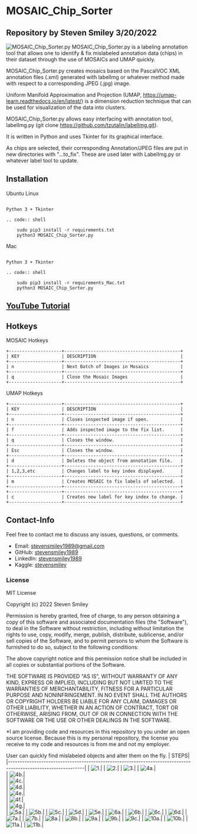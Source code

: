 # MOSAIC_Chip_Sorter
## Repository by Steven Smiley 3/20/2022
![MOSAIC_Chip_Sorter.py](https://github.com/stevensmiley1989/MOSAIC_Chip_Sorter/blob/main/misc/Main.png)
MOSAIC_Chip_Sorter.py is a labeling annotation tool that allows one to identify & fix mislabeled annotation data (chips) in their dataset through the 
use of MOSAICs and UMAP quickly. 

MOSAIC_Chip_Sorter.py creates mosaics based on the PascalVOC XML annotation files (.xml) generated with labelImg 
or whatever method made with respect to a corresponding JPEG (.jpg) image.  

Uniform Manifold Approximation and Projection (UMAP, https://umap-learn.readthedocs.io/en/latest/) is a dimension reduction technique that can be used for visualization of the data into clusters. 

MOSAIC_Chip_Sorter.py allows easy interfacing with annotation tool, labelImg.py (git clone https://github.com/tzutalin/labelImg.git).


It is written in Python and uses Tkinter for its graphical interface.

As chips are selected, their corresponding Annotation/JPEG files are put in new directories with "...to_fix".  These are used later with LabelImg.py or whatever label tool to update. 


Installation
------------------

Ubuntu Linux
~~~~~~~

Python 3 + Tkinter

.. code:: shell

    sudo pip3 install -r requirements.txt
    python3 MOSAIC_Chip_Sorter.py
~~~~~~~

Mac
~~~~~~~

Python 3 + Tkinter

.. code:: shell

    sudo pip3 install -r requirements_Mac.txt
    python3 MOSAIC_Chip_Sorter.py
~~~~~~~
## [YouTube Tutorial](https://www.youtube.com/watch?v=40NyVGdOVuA&t=130s)

Hotkeys
------------------

MOSAIC Hotkeys
~~~~~~~
+--------------------+--------------------------------------------+
| KEY                | DESCRIPTION                                |
+--------------------+--------------------------------------------+
| n                  | Next Batch of Images in Mosaics            |
+--------------------+--------------------------------------------+
| q                  | Close the Mosaic Images                    |
+--------------------+--------------------------------------------+

~~~~~~~


UMAP Hotkeys
~~~~~~~
+--------------------+--------------------------------------------+
| KEY                | DESCRIPTION                                |
+--------------------+--------------------------------------------+
| n                  | Closes inspected image if open.            |
+--------------------+--------------------------------------------+
| f                  | Adds inspected image to the fix list.      |
+--------------------+--------------------------------------------+
| q                  | Closes the window.                         |
+--------------------+--------------------------------------------+
| Esc                | Closes the window.                         |
+--------------------+--------------------------------------------+
| d                  | Deletes the object from annotation file.   |
+--------------------+--------------------------------------------+
| 1,2,3,etc          | Changes label to key index displayed.      |
+--------------------+--------------------------------------------+
| m                  | Creates MOSAIC to fix labels of selected.  |
+--------------------+--------------------------------------------+
+--------------------+--------------------------------------------+
| c                  | Creates new label for key index to change. |
+--------------------+--------------------------------------------+ 

~~~~~~~
## Contact-Info<a class="anchor" id="4"></a>

Feel free to contact me to discuss any issues, questions, or comments.

* Email: [stevensmiley1989@gmail.com](mailto:stevensmiley1989@gmail.com)
* GitHub: [stevensmiley1989](https://github.com/stevensmiley1989)
* LinkedIn: [stevensmiley1989](https://www.linkedin.com/in/stevensmiley1989)
* Kaggle: [stevensmiley](https://www.kaggle.com/stevensmiley)

### License <a class="anchor" id="5"></a>
MIT License

Copyright (c) 2022 Steven Smiley

Permission is hereby granted, free of charge, to any person obtaining a copy
of this software and associated documentation files (the "Software"), to deal
in the Software without restriction, including without limitation the rights
to use, copy, modify, merge, publish, distribute, sublicense, and/or sell
copies of the Software, and to permit persons to whom the Software is
furnished to do so, subject to the following conditions:

The above copyright notice and this permission notice shall be included in all
copies or substantial portions of the Software.

THE SOFTWARE IS PROVIDED "AS IS", WITHOUT WARRANTY OF ANY KIND, EXPRESS OR
IMPLIED, INCLUDING BUT NOT LIMITED TO THE WARRANTIES OF MERCHANTABILITY,
FITNESS FOR A PARTICULAR PURPOSE AND NONINFRINGEMENT. IN NO EVENT SHALL THE
AUTHORS OR COPYRIGHT HOLDERS BE LIABLE FOR ANY CLAIM, DAMAGES OR OTHER
LIABILITY, WHETHER IN AN ACTION OF CONTRACT, TORT OR OTHERWISE, ARISING FROM,
OUT OF OR IN CONNECTION WITH THE SOFTWARE OR THE USE OR OTHER DEALINGS IN THE
SOFTWARE.

*I am providing code and resources in this repository to you under an open source license.  Because this is my personal repository, the license you receive to my code and resources is from me and not my employer. 


User can quickly find mislabeled objects and alter them on the fly.
| STEPS| 
|--------------------------------------------------------------------------------------------------------------|
| ![1.](https://github.com/stevensmiley1989/MOSAIC_Chip_Sorter/blob/main/misc/Step1.png)| 
| ![2.](https://github.com/stevensmiley1989/MOSAIC_Chip_Sorter/blob/main/misc/Step2.png)| 
| ![3.](https://github.com/stevensmiley1989/MOSAIC_Chip_Sorter/blob/main/misc/Step3.png)| 
| ![4a.](https://github.com/stevensmiley1989/MOSAIC_Chip_Sorter/blob/main/misc/Step4a.png)|  
| ![4b.](https://github.com/stevensmiley1989/MOSAIC_Chip_Sorter/blob/main/misc/Step4b.png)|  
| ![4c.](https://github.com/stevensmiley1989/MOSAIC_Chip_Sorter/blob/main/misc/Step4c.png)|  
| ![4d.](https://github.com/stevensmiley1989/MOSAIC_Chip_Sorter/blob/main/misc/Step4d.png)|  
| ![4e.](https://github.com/stevensmiley1989/MOSAIC_Chip_Sorter/blob/main/misc/Step4e.png)|  
| ![4f.](https://github.com/stevensmiley1989/MOSAIC_Chip_Sorter/blob/main/misc/Step4f.png)|  
| ![4g.](https://github.com/stevensmiley1989/MOSAIC_Chip_Sorter/blob/main/misc/Step4g.png)|  
| ![5a.](https://github.com/stevensmiley1989/MOSAIC_Chip_Sorter/blob/main/misc/Step5a.png)|
| ![5b.](https://github.com/stevensmiley1989/MOSAIC_Chip_Sorter/blob/main/misc/Step5b.png)|
| ![5c.](https://github.com/stevensmiley1989/MOSAIC_Chip_Sorter/blob/main/misc/Step5c.png)|
| ![5d.](https://github.com/stevensmiley1989/MOSAIC_Chip_Sorter/blob/main/misc/Step5d.png)|
| ![5e.](https://github.com/stevensmiley1989/MOSAIC_Chip_Sorter/blob/main/misc/Step5e.png)|
| ![6a.](https://github.com/stevensmiley1989/MOSAIC_Chip_Sorter/blob/main/misc/Step6a.png)|
| ![6b.](https://github.com/stevensmiley1989/MOSAIC_Chip_Sorter/blob/main/misc/Step6b.png)|
| ![6c.](https://github.com/stevensmiley1989/MOSAIC_Chip_Sorter/blob/main/misc/Step6c.png)|
| ![6d.](https://github.com/stevensmiley1989/MOSAIC_Chip_Sorter/blob/main/misc/Step6d.png)|
| ![7a.](https://github.com/stevensmiley1989/MOSAIC_Chip_Sorter/blob/main/misc/Step7a.png)|
| ![7b.](https://github.com/stevensmiley1989/MOSAIC_Chip_Sorter/blob/main/misc/Step7b.png)|
| ![8a.](https://github.com/stevensmiley1989/MOSAIC_Chip_Sorter/blob/main/misc/Step8a.png)|
| ![8b.](https://github.com/stevensmiley1989/MOSAIC_Chip_Sorter/blob/main/misc/Step8b.png)|
| ![9a.](https://github.com/stevensmiley1989/MOSAIC_Chip_Sorter/blob/main/misc/Step9a.png)|
| ![9b.](https://github.com/stevensmiley1989/MOSAIC_Chip_Sorter/blob/main/misc/Step9b.png)|
| ![9c.](https://github.com/stevensmiley1989/MOSAIC_Chip_Sorter/blob/main/misc/Step9c.png)|
| ![10a.](https://github.com/stevensmiley1989/MOSAIC_Chip_Sorter/blob/main/misc/Step10a.png)|
| ![10b.](https://github.com/stevensmiley1989/MOSAIC_Chip_Sorter/blob/main/misc/Step10b.png)|
| ![11a.](https://github.com/stevensmiley1989/MOSAIC_Chip_Sorter/blob/main/misc/Step11a.png)|
| ![11b.](https://github.com/stevensmiley1989/MOSAIC_Chip_Sorter/blob/main/misc/Step11b.png)|



